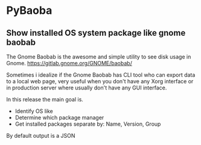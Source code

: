 # PyBaoba
## Show installed OS system package like gnome baobab

The Gnome Baobab is the awesome and simple utility to
see disk usage in Gnome.
https://gitlab.gnome.org/GNOME/baobab/

Sometimes i idealize if the Gnome Baobab has CLI tool
who can export data to a local web page, very useful
when you don't have any Xorg interface or in production
server where usually don't have any GUI interface.

In this release the main goal is.
- Identify OS like
- Determine which package manager
- Get installed packages separate by: Name, Version, Group

By default output is a JSON
